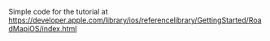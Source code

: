 Simple code for the tutorial at https://developer.apple.com/library/ios/referencelibrary/GettingStarted/RoadMapiOS/index.html
